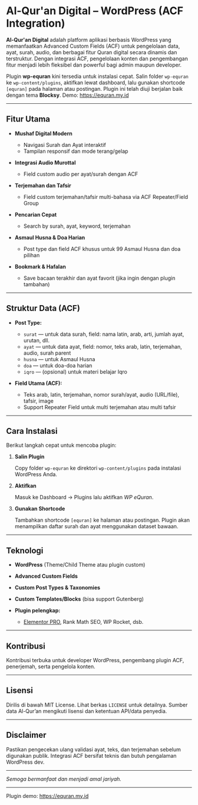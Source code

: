 # Al-Qur'an Digital – WordPress (ACF Integration)

**Al-Qur'an Digital** adalah platform aplikasi berbasis WordPress yang memanfaatkan Advanced Custom Fields (ACF) untuk pengelolaan data, ayat, surah, audio, dan berbagai fitur Quran digital secara dinamis dan terstruktur. Dengan integrasi ACF, pengelolaan konten dan pengembangan fitur menjadi lebih fleksibel dan powerful bagi admin maupun developer.

Plugin **wp-equran** kini tersedia untuk instalasi cepat. Salin folder `wp-equran` ke `wp-content/plugins`, aktifkan lewat dashboard, lalu gunakan shortcode `[equran]` pada halaman atau postingan.
Plugin ini telah diuji berjalan baik dengan tema **Blocksy**.
Demo: https://equran.my.id


---

## Fitur Utama

* **Mushaf Digital Modern**

  * Navigasi Surah dan Ayat interaktif
  * Tampilan responsif dan mode terang/gelap
* **Integrasi Audio Murottal**

  * Field custom audio per ayat/surah dengan ACF
* **Terjemahan dan Tafsir**

  * Field custom terjemahan/tafsir multi-bahasa via ACF Repeater/Field Group
* **Pencarian Cepat**

  * Search by surah, ayat, keyword, terjemahan
* **Asmaul Husna & Doa Harian**

  * Post type dan field ACF khusus untuk 99 Asmaul Husna dan doa pilihan
* **Bookmark & Hafalan**

  * Save bacaan terakhir dan ayat favorit (jika ingin dengan plugin tambahan)

---

## Struktur Data (ACF)

* **Post Type:**

  * `surat` — untuk data surah, field: nama latin, arab, arti, jumlah ayat, urutan, dll.
  * `ayat` — untuk data ayat, field: nomor, teks arab, latin, terjemahan, audio, surah parent
  * `husna` — untuk Asmaul Husna
  * `doa` — untuk doa-doa harian
  * `iqro` — (opsional) untuk materi belajar Iqro

* **Field Utama (ACF):**

  * Teks arab, latin, terjemahan, nomor surah/ayat, audio (URL/file), tafsir, image
  * Support Repeater Field untuk multi terjemahan atau multi tafsir

---

## Cara Instalasi

Berikut langkah cepat untuk mencoba plugin:

1. **Salin Plugin**
   
   Copy folder `wp-equran` ke direktori `wp-content/plugins` pada instalasi WordPress Anda.

2. **Aktifkan**

   Masuk ke Dashboard → Plugins lalu aktifkan *WP eQuran*.

3. **Gunakan Shortcode**

   Tambahkan shortcode `[equran]` ke halaman atau postingan. Plugin akan menampilkan daftar surah dan ayat menggunakan dataset bawaan.

---

## Teknologi

* **WordPress** (Theme/Child Theme atau plugin custom)
* **Advanced Custom Fields**
* **Custom Post Types & Taxonomies**
* **Custom Templates/Blocks** (bisa support Gutenberg)
* **Plugin pelengkap:**

  * [Elementor PRO](https://be.elementor.com/visit/?bta=12143&brand=elementor), Rank Math SEO, WP Rocket, dsb.

---

## Kontribusi

Kontribusi terbuka untuk developer WordPress, pengembang plugin ACF, penerjemah, serta pengelola konten.

---

## Lisensi

Dirilis di bawah MIT License. Lihat berkas `LICENSE` untuk detailnya. Sumber data Al-Qur’an mengikuti lisensi dan ketentuan API/data penyedia.

---

## Disclaimer

Pastikan pengecekan ulang validasi ayat, teks, dan terjemahan sebelum digunakan publik. Integrasi ACF bersifat teknis dan butuh pengalaman WordPress dev.

---

*Semoga bermanfaat dan menjadi amal jariyah.*

---
Plugin demo: https://equran.my.id

